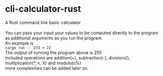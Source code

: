 # cli-calculator-rust
A Rust command line basic calculator<br>
<br>
You can pass your input your values to be computed directly to the program as additional arguments as you run the program.<br>
An example is<br>
`cargo run -- 233 + 22`<br>
The output of running the program above is 255<br>
Included operations are addition(+), subtraction(-), division(/), multiplication(*, x, X) and modulus(%)<br>
more complexities can be added later on.
